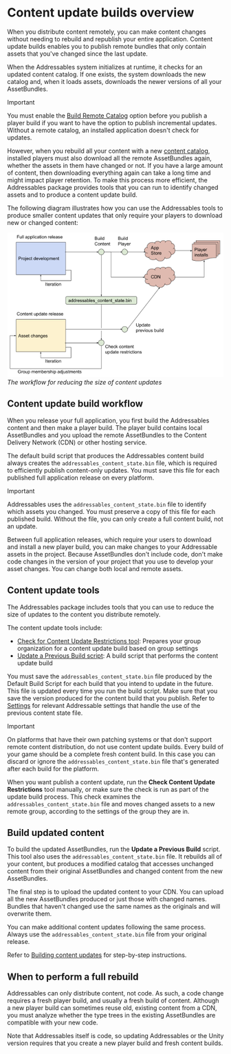 # Content update builds overview

When you distribute content remotely, you can make content changes without needing to rebuild and republish your entire application. Content update builds enables you to publish remote bundles that only contain assets that you've changed since the last update.

When the Addressables system initializes at runtime, it checks for an updated content catalog. If one exists, the system downloads the new catalog and, when it loads assets, downloads the newer versions of all your AssetBundles.

> [!IMPORTANT]
> You must enable the [Build Remote Catalog](xref:addressables-asset-settings) option before you publish a player build if you want to have the option to publish incremental updates. Without a remote catalog, an installed application doesn't check for updates.

However, when you rebuild all your content with a new [content catalog](build-content-catalogs.md), installed players must also download all the remote AssetBundles again, whether the assets in them have changed or not. If you have a large amount of content, then downloading everything again can take a long time and might impact player retention. To make this process more efficient, the Addressables package provides tools that you can run to identify changed assets and to produce a content update build. 

The following diagram illustrates how you can use the Addressables tools to produce smaller content updates that only require your players to download new or changed content:

![](images/addressables-update-builds.png)<br/>*The workflow for reducing the size of content updates*

## Content update build workflow

When you release your full application, you first build the Addressables content and then make a player build. The player build contains local AssetBundles and you upload the remote AssetBundles to the Content Delivery Network (CDN) or other hosting service.

The default build script that produces the Addressables content build always creates the `addressables_content_state.bin` file, which is required to efficiently publish content-only updates. You must save this file for each published full application release on every platform.

> [!IMPORTANT]
> Addressables uses the `addressables_content_state.bin` file to identify which assets you changed. You must preserve a copy of this file for each published build. Without the file, you can only create a full content build, not an update.

Between full application releases, which require your users to download and install a new player build, you can make changes to your Addressable assets in the project. Because AssetBundles don't include code, don't make code changes in the version of your project that you use to develop your asset changes. You can change both local and remote assets. 

## Content update tools

The Addressables package includes tools that you can use to reduce the size of updates to the content you distribute remotely. 

The content update tools include:

* [Check for Content Update Restrictions tool](content-update-build-create.md#check-for-content-update-restrictions-tool): Prepares your group organization for a content update build based on group settings
* [Update a Previous Build script](): A build script that performs the content update build 

You must save the `addressables_content_state.bin` file produced by the Default Build Script for each build that you intend to update in the future. This file is updated every time you run the build script. Make sure that you save the version produced for the content build that you publish. Refer to [Settings](content-update-build-settings.md) for relevant Addressable settings that handle the use of the previous content state file.

> [!IMPORTANT]
> On platforms that have their own patching systems or that don't support remote content distribution, do not use content update builds. Every build of your game should be a complete fresh content build. In this case you can discard or ignore the `addressables_content_state.bin` file that's generated after each build for the platform.

When you want publish a content update, run the __Check Content Update Restrictions__ tool manually, or make sure the check is run as part of the update build process. This check examines the `addressables_content_state.bin` file and moves changed assets to a new remote group, according to the settings of the group they are in.

## Build updated content

To build the updated AssetBundles, run the __Update a Previous Build__ script. This tool also uses the `addressables_content_state.bin` file. It rebuilds all of your content, but produces a modified catalog that accesses unchanged content from their original AssetBundles and changed content from the new AssetBundles.

The final step is to upload the updated content to your CDN. You can upload all the new AssetBundles produced or just those with changed names. Bundles that haven't changed use the same names as the originals and will overwrite them.

You can make additional content updates following the same process. Always use the `addressables_content_state.bin` file from your original release.

Refer to [Building content updates](content-update-build-create.md) for step-by-step instructions.

## When to perform a full rebuild

Addressables can only distribute content, not code. As such, a code change requires a fresh player build, and usually a fresh build of content. Although a new player build can sometimes reuse old, existing content from a CDN, you must analyze whether the type trees in the existing AssetBundles are compatible with your new code.

Note that Addressables itself is code, so updating Addressables or the Unity version requires that you create a new player build and fresh content builds.
